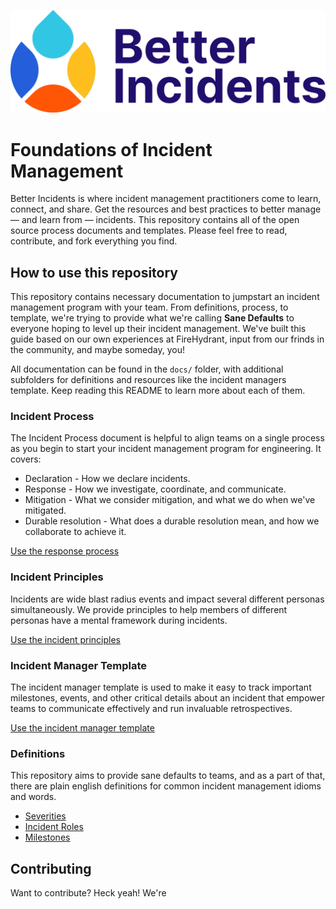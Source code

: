 ![better incidents logo](assets/images/logo.svg)

# Foundations of Incident Management

Better Incidents is where incident management practitioners come to learn, connect, and share. Get the resources and best practices to better manage — and learn from — incidents. This repository contains all of the open source process documents and templates. Please feel free to read, contribute, and fork everything you find.

## How to use this repository

This repository contains necessary documentation to jumpstart an incident management program with your team. From definitions, process, to template, we're trying to provide what we're calling **Sane Defaults** to everyone hoping to level up their incident management. We've built this guide based on our own experiences at FireHydrant, input from our frinds in the community, and maybe someday, you!

All documentation can be found in the `docs/` folder, with additional subfolders for definitions and resources like the incident managers template. Keep reading this README to learn more about each of them.

### Incident Process

The Incident Process document is helpful to align teams on a single process as you begin to start your incident management program for engineering. It covers:

* Declaration - How we declare incidents.
* Response - How we investigate, coordinate, and communicate.
* Mitigation - What we consider mitigation, and what we do when we've mitigated.
* Durable resolution - What does a durable resolution mean, and how we collaborate to achieve it.

[Use the response process](docs/incident_process.md)

### Incident Principles

Incidents are wide blast radius events and impact several different personas simultaneously. We provide principles to help members of different personas have a mental framework during incidents.

[Use the incident principles](docs/incident_principles.md)

### Incident Manager Template

The incident manager template is used to make it easy to track important milestones, events, and other critical details about an incident that empower teams to communicate effectively and run invaluable retrospectives.

[Use the incident manager template](docs/resources/incident_manager_template.md)

### Definitions

This repository aims to provide sane defaults to teams, and as a part of that, there are plain english definitions for common incident management idioms and words.

* [Severities](docs/definitions/severity.md)
* [Incident Roles](docs/definitions/roles.md)
* [Milestones](docs/definitions/milestones.md)

## Contributing

Want to contribute? Heck yeah! We're

